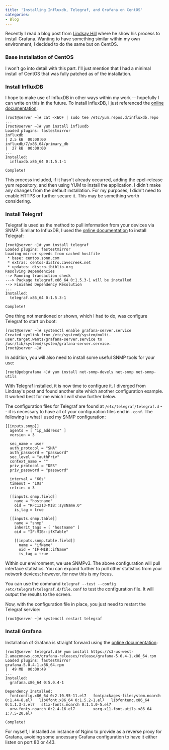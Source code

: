 ```yaml
---
title: 'Installing Influxdb, Telegraf, and Grafana on CentOS'
categories:
- Blog
---
```


Recently I read a blog post from [Lindsay Hill](https://lkhill.com/telegraf-influx-grafana-network-stats/) where he show his process to install Grafana.  Wanting to have something similar within my own environment, I decided to do the same but on CentOS.  
<!--more-->
### Base installation of CentOS
I won't go into detail with this part.  I'll just mention that I had a minimal install of CentOS that was fully patched as of the installation.  

### Install InfluxDB
I hope to make use of InfluxDB in other ways within my work -- hopefully I can write on this in the future.  To install InfluxDB, I just referenced the [online documentation](https://docs.influxdata.com/influxdb/v1.3/introduction/installation/#installation):
```
[root@server ~]# cat <<EOF | sudo tee /etc/yum.repos.d/influxdb.repo
...
[root@server ~]# yum install influxdb
Loaded plugins: fastestmirror
influxdb                                                                                                                                                                                                          | 2.5 kB  00:00:00     
influxdb/7/x86_64/primary_db                                                                                                                                                                                      |  27 kB  00:00:00     
...
Installed:
  influxdb.x86_64 0:1.5.1-1                                                                                                                                                                                                              

Complete!
```
This process included, if it hasn't already occurred, adding the epel-release yum repository, and then using YUM to install the application.  I didn't make any changes from the default installation.  For my purposes, I didn't need to enable HTTPS or further secure it.  This may be something worth considering.  

### Install Telegraf

Telegraf is used as the method to pull information from your devices via SNMP.  Similar to InfluxDB, I used the [online documentation](https://docs.influxdata.com/telegraf/v1.4/introduction/installation/#installation) to install Telegraf:
```
[root@server ~]# yum install telegraf
Loaded plugins: fastestmirror
Loading mirror speeds from cached hostfile
 * base: centos.sonn.com
 * extras: centos-distro.cavecreek.net
 * updates: distro.ibiblio.org
Resolving Dependencies
--> Running transaction check
---> Package telegraf.x86_64 0:1.5.3-1 will be installed
--> Finished Dependency Resolution
...
Installed:
  telegraf.x86_64 0:1.5.3-1                                                                                                                                                                                                              

Complete!
```
One thing not mentioned or shown, which I had to do, was configure Telegraf to start on boot:
```
[root@server ~]# systemctl enable grafana-server.service
Created symlink from /etc/systemd/system/multi-user.target.wants/grafana-server.service to /usr/lib/systemd/system/grafana-server.service.
[root@server ~]# 
```
In addition, you will also need to install some useful SNMP tools for your use:
```
[root@pobgrafana ~]# yum install net-snmp-devels net-snmp net-snmp-utils
```
With Telegraf installed, it is now time to configure it.  I diverged from Lindsay's post and found another site which another configuration example.  It worked best for me which I will show further below.  

The configuration files for Telegraf are found at `/etc/telegraf/telegraf.d` -- it is necessary to have all of your configuration files end in `.conf`.  The following is what I used my SNMP configuration:
```
[[inputs.snmp]]
  agents = [ "ip_address" ]
  version = 3

  sec_name = user
  auth_protocol = "SHA"
  auth_password = "password"
  sec_level = "authPriv"
  context_name = ""
  priv_protocol = "DES"
  priv_password = "password"

  interval = "60s"
  timeout = "10s"
  retries = 3

  [[inputs.snmp.field]]
    name = "hostname"
    oid = "RFC1213-MIB::sysName.0"
    is_tag = true

  [[inputs.snmp.table]]
    name = "snmp"
    inherit_tags = [ "hostname" ]
    oid = "IF-MIB::ifXTable"

    [[inputs.snmp.table.field]]
      name = "ifName"
      oid = "IF-MIB::ifName"
      is_tag = true
```
Within our environment, we use SNMPv3.  The above configuration will pull interface statistics.  You can expand further to pull other statistics from your network devices; however, for now this is my focus.  

You can use the command `telegraf --test --config /etc/telegraf/telegraf.d/file.conf` to test the configuration file.  It will output the results to the screen.  

Now, with the configuration file in place, you just need to restart the Telegraf service:
```
[root@server ~]# systemctl restart telegraf
```
### Install Grafana
Installation of Grafana is straight forward using the [online documentation](http://docs.grafana.org/installation/rpm/):
```
[root@server telegraf.d]# yum install https://s3-us-west-2.amazonaws.com/grafana-releases/release/grafana-5.0.4-1.x86_64.rpm
Loaded plugins: fastestmirror
grafana-5.0.4-1.x86_64.rpm                                                                                                                                        |  49 MB  00:00:49     
...
Installed:
  grafana.x86_64 0:5.0.4-1                                                                                                                                                               

Dependency Installed:
  fontconfig.x86_64 0:2.10.95-11.el7   fontpackages-filesystem.noarch 0:1.44-8.el7   libXfont.x86_64 0:1.5.2-1.el7   libfontenc.x86_64 0:1.1.3-3.el7   stix-fonts.noarch 0:1.1.0-5.el7  
  urw-fonts.noarch 0:2.4-16.el7        xorg-x11-font-utils.x86_64 1:7.5-20.el7      

Complete!
```
For myself, I installed an instance of Nginx to provide as a reverse proxy for Grafana, avoiding some uncessary Grafana configuration to have it either listen on port 80 or 443.  
